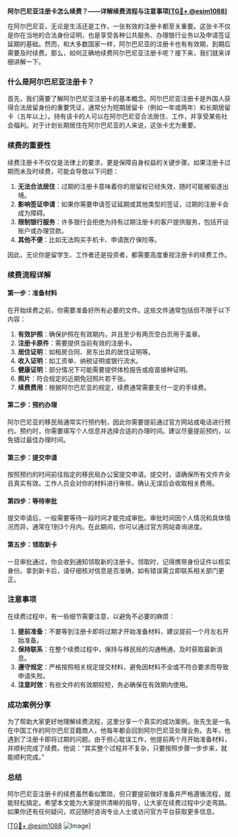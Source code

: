 **阿尔巴尼亚注册卡怎么续费？——详解续费流程与注意事项[[TG💪+ @esim1088](https://t.me/s/esim1088)]**

在阿尔巴尼亚，无论是生活还是工作，一张有效的注册卡都至关重要。这张卡不仅是你在当地的合法身份证明，也是享受各种公共服务、办理银行业务以及申请签证延期的基础。然而，和大多数国家一样，阿尔巴尼亚的注册卡也有有效期，到期后需要及时续费。那么，如何正确地续费阿尔巴尼亚注册卡呢？接下来，我们就来详细讲解一下。

### 什么是阿尔巴尼亚注册卡？

首先，我们需要了解阿尔巴尼亚注册卡的基本概念。阿尔巴尼亚注册卡是外国人获得合法居留身份的重要凭证，通常分为短期居留卡（例如一年或两年）和长期居留卡（五年以上）。持有该卡的人可以在阿尔巴尼亚合法居住、工作，并享受某些社会福利。对于计划长期居住在阿尔巴尼亚的人来说，这张卡尤为重要。

### 续费的重要性

续费注册卡不仅仅是法律上的要求，更是保障自身权益的关键步骤。如果注册卡过期而未及时续费，可能会导致以下问题：

1. **无法合法居住**：过期的注册卡意味着你的居留权已经失效，随时可能被驱逐出境。
2. **影响签证申请**：如果你需要申请签证延期或其他类型的签证，过期的注册卡会成为障碍。
3. **限制银行服务**：许多银行会拒绝为持有过期注册卡的客户提供服务，包括开设账户或办理贷款。
4. **其他不便**：比如无法购买手机卡、申请医疗保险等。

因此，无论你是留学生、工作者还是投资者，都需要高度重视注册卡的续费工作。

### 续费流程详解

#### 第一步：准备材料

在开始续费之前，你需要准备好所有必要的文件。这些文件通常包括但不限于以下内容：

1. **有效护照**：确保护照在有效期内，并且至少有两页空白页用于盖章。
2. **注册卡原件**：需要提供当前有效的注册卡。
3. **居住证明**：如租房合同、房东出具的居住证明等。
4. **收入证明**：如工资单、纳税证明或银行流水。
5. **健康证明**：部分情况下可能需要提供体检报告或疫苗接种证明。
6. **照片**：符合规定的近期免冠照片若干张。
7. **续费费用**：根据阿尔巴尼亚的规定，续费通常需要支付一定的手续费。

#### 第二步：预约办理

阿尔巴尼亚的移民局通常实行预约制，因此你需要提前通过官方网站或电话进行预约。预约时，你需要填写个人信息并选择合适的办理时间。建议尽量提前预约，以免错过最佳办理时间。

#### 第三步：提交申请

按照预约的时间前往指定的移民局办公室提交申请。提交时，请确保所有文件齐全且真实有效。工作人员会对你的材料进行审核，确认无误后会收取相关费用。

#### 第四步：等待审批

提交申请后，一般需要等待一段时间才能完成审批。审批时间因个人情况和具体情况而异，通常在1到3个月内。在此期间，你可以通过官方网站查询进度。

#### 第五步：领取新卡

一旦审批通过，你会收到通知领取新的注册卡。领取时，记得携带身份证件以核实身份。拿到新卡后，请仔细核对信息是否准确，如有错误需立即联系相关部门更正。

### 注意事项

在续费过程中，有一些细节需要注意，以避免不必要的麻烦：

1. **提前准备**：不要等到注册卡即将过期才开始准备材料，建议提前一个月左右开始准备。
2. **保持联系**：在整个续费过程中，保持与移民局的沟通畅通，及时获取最新消息。
3. **遵守规定**：严格按照相关规定提交材料，避免因材料不全或不符合要求而导致申请失败。
4. **注意时效**：有些文件的有效期较短，务必确保在有效期内使用。

### 成功案例分享

为了帮助大家更好地理解续费流程，这里分享一个真实的成功案例。张先生是一名在中国工作的阿尔巴尼亚籍商人，他每年都会回到阿尔巴尼亚处理业务。去年，他遇到了注册卡即将过期的问题。由于担心耽误工作，他提前两个月开始准备材料，并顺利完成了续费。他说：“其实整个过程并不复杂，只要按照步骤一步步来，就能顺利完成。”

### 总结

阿尔巴尼亚注册卡的续费虽然看似繁琐，但只要提前做好准备并严格遵循流程，就能轻松搞定。希望本文能为大家提供清晰的指导，让大家在续费过程中少走弯路。如果你还有任何疑问，欢迎随时咨询专业人士或访问官方平台获取更多信息。

[[TG💪+ @esim1088](https://t.me/s/esim1088) ![Image](https://i.postimg.cc/4NQfJmqS/Snipaste-2025-05-13-00-14-12.png)]
